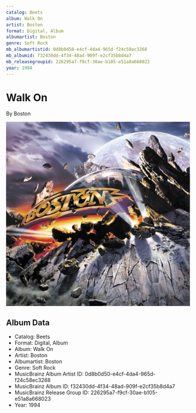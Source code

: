 ```yaml
---
catalog: Beets
album: Walk On
artist: Boston
format: Digital, Album
albumartist: Boston
genre: Soft Rock
mb_albumartistid: 0d8b0d50-e4cf-4da4-965d-f24c58ec3268
mb_albumid: f32430dd-4f34-48ad-909f-e2cf35b8d4a7
mb_releasegroupid: 226295a7-f9cf-30ae-b105-e51a8a668023
year: 1994
---
```


# Walk On

By Boston

![](../../assets/beetscovers/Boston-Walk_On.jpg)

## Album Data

- Catalog: Beets
- Format: Digital, Album
- Album: Walk On
- Artist: Boston
- Albumartist: Boston
- Genre: Soft Rock
- MusicBrainz Album Artist ID: 0d8b0d50-e4cf-4da4-965d-f24c58ec3268
- MusicBrainz Album ID: f32430dd-4f34-48ad-909f-e2cf35b8d4a7
- MusicBrainz Release Group ID: 226295a7-f9cf-30ae-b105-e51a8a668023
- Year: 1994

